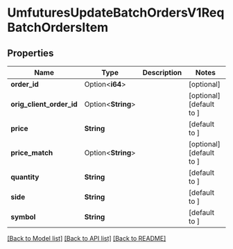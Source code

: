 # UmfuturesUpdateBatchOrdersV1ReqBatchOrdersItem

## Properties

Name | Type | Description | Notes
------------ | ------------- | ------------- | -------------
**order_id** | Option<**i64**> |  | [optional]
**orig_client_order_id** | Option<**String**> |  | [optional][default to ]
**price** | **String** |  | [default to ]
**price_match** | Option<**String**> |  | [optional][default to ]
**quantity** | **String** |  | [default to ]
**side** | **String** |  | [default to ]
**symbol** | **String** |  | [default to ]

[[Back to Model list]](../README.md#documentation-for-models) [[Back to API list]](../README.md#documentation-for-api-endpoints) [[Back to README]](../README.md)


